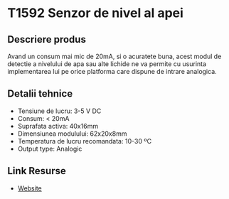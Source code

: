 # T1592 Senzor de nivel al apei

## Descriere produs
Avand un consum mai mic de 20mA, si o acuratete buna, acest modul de detectie a nivelului de apa sau alte lichide ne va permite cu usurinta implementarea lui pe orice platforma care dispune de intrare analogica.

## Detalii tehnice
- Tensiune de lucru: 3-5 V DC
- Consum: < 20mA
- Suprafata activa: 40x16mm
- Dimensiunea modulului: 62x20x8mm
- Temperatura de lucru recomandata: 10-30 ºC
- Output type: Analogic

## Link Resurse
- [Website](https://www.xab3.ro/produse/senzor-de-nivel-al-apei)